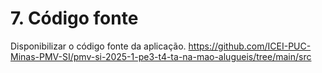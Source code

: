 # 7. Código fonte

Disponibilizar o código fonte da aplicação.
https://github.com/ICEI-PUC-Minas-PMV-SI/pmv-si-2025-1-pe3-t4-ta-na-mao-alugueis/tree/main/src
